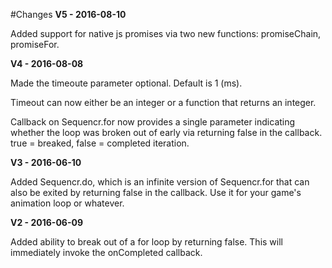 #Changes
**V5 - 2016-08-10**

Added support for native js promises via two new functions: promiseChain, promiseFor.

**V4 - 2016-08-08**

Made the timeoute parameter optional. Default is 1 (ms).

Timeout can now either be an integer or a function that returns an integer.

Callback on Sequencr.for now provides a single parameter indicating whether the loop was broken out of early via returning false in the callback. true = breaked, false = completed iteration.

**V3 - 2016-06-10**

Added Sequencr.do, which is an infinite version of Sequencr.for that can also be exited by returning false in the callback. Use it for your game's animation loop or whatever.

**V2 - 2016-06-09**

Added ability to break out of a for loop by returning false. This will immediately invoke the onCompleted callback.
